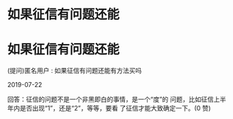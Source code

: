 # 如果征信有问题还能

# 如果征信有问题还能

(提问)匿名用户 : 如果征信有问题还能有方法买吗

2019-07-22

回答：征信的问题不是一个非黑即白的事情，是一个“度”的 问题，比如征信上半年内是否出现“1”，还是“2”，等等，要看 了征信才能大致确定一下。(0 赞)